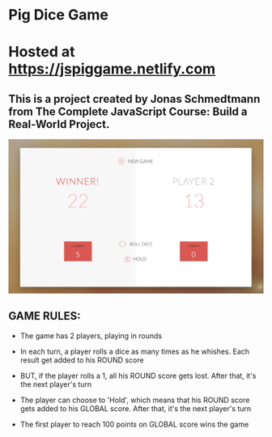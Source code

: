 # Pig Dice Game 

# Hosted at https://jspiggame.netlify.com

## This is a project created by Jonas Schmedtmann from The Complete JavaScript Course: Build a Real-World Project. 

![result](result.png)

## GAME RULES:

- The game has 2 players, playing in rounds

- In each turn, a player rolls a dice as many times as he whishes. Each result get added to his ROUND score

- BUT, if the player rolls a 1, all his ROUND score gets lost. After that, it's the next player's turn

- The player can choose to 'Hold', which means that his ROUND score gets added to his GLOBAL score. After that, it's the next player's turn

- The first player to reach 100 points on GLOBAL score wins the game
